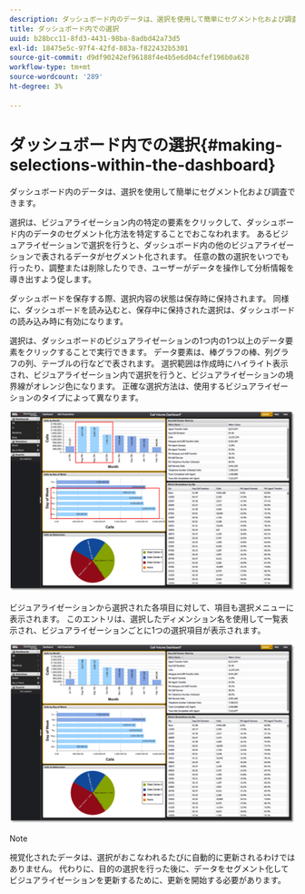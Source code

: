 ```yaml
---
description: ダッシュボード内のデータは、選択を使用して簡単にセグメント化および調査できます。
title: ダッシュボード内での選択
uuid: b28bcc11-8fd3-4431-98ba-8adbd42a73d5
exl-id: 18475e5c-97f4-42fd-883a-f822432b5301
source-git-commit: d9df90242ef96188f4e4b5e6d04cfef196b0a628
workflow-type: tm+mt
source-wordcount: '289'
ht-degree: 3%

---
```


# ダッシュボード内での選択{#making-selections-within-the-dashboard}

ダッシュボード内のデータは、選択を使用して簡単にセグメント化および調査できます。

選択は、ビジュアライゼーション内の特定の要素をクリックして、ダッシュボード内のデータのセグメント化方法を特定することでおこなわれます。 あるビジュアライゼーションで選択を行うと、ダッシュボード内の他のビジュアライゼーションで表されるデータがセグメント化されます。 任意の数の選択をいつでも行ったり、調整または削除したりでき、ユーザーがデータを操作して分析情報を導き出すよう促します。

ダッシュボードを保存する際、選択内容の状態は保存時に保持されます。 同様に、ダッシュボードを読み込むと、保存中に保持された選択は、ダッシュボードの読み込み時に有効になります。

選択は、ダッシュボードのビジュアライゼーションの1つ内の1つ以上のデータ要素をクリックすることで実行できます。 データ要素は、棒グラフの棒、列グラフの列、テーブルの行などで表されます。 選択範囲は作成時にハイライト表示され、ビジュアライゼーション内で選択を行うと、ビジュアライゼーションの境界線がオレンジ色になります。 正確な選択方法は、使用するビジュアライゼーションのタイプによって異なります。

![](assets/selection_make.png)

ビジュアライゼーションから選択された各項目に対して、項目も選択メニューに表示されます。 このエントリは、選択したディメンション名を使用して一覧表示され、ビジュアライゼーションごとに1つの選択項目が表示されます。

![](assets/selection_menu.png)

>[!NOTE]
>
>視覚化されたデータは、選択がおこなわれるたびに自動的に更新されるわけではありません。 代わりに、目的の選択を行った後に、データをセグメント化してビジュアライゼーションを更新するために、更新を開始する必要があります。
